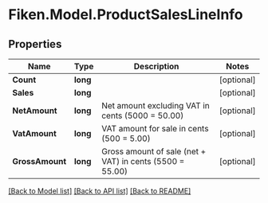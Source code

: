 # Fiken.Model.ProductSalesLineInfo

## Properties

Name | Type | Description | Notes
------------ | ------------- | ------------- | -------------
**Count** | **long** |  | [optional] 
**Sales** | **long** |  | [optional] 
**NetAmount** | **long** | Net amount excluding VAT in cents (5000 &#x3D; 50.00) | [optional] 
**VatAmount** | **long** | VAT amount for sale in cents (500 &#x3D; 5.00) | [optional] 
**GrossAmount** | **long** | Gross amount of sale (net + VAT) in cents (5500 &#x3D; 55.00) | [optional] 

[[Back to Model list]](../../README.md#documentation-for-models) [[Back to API list]](../../README.md#documentation-for-api-endpoints) [[Back to README]](../../README.md)

